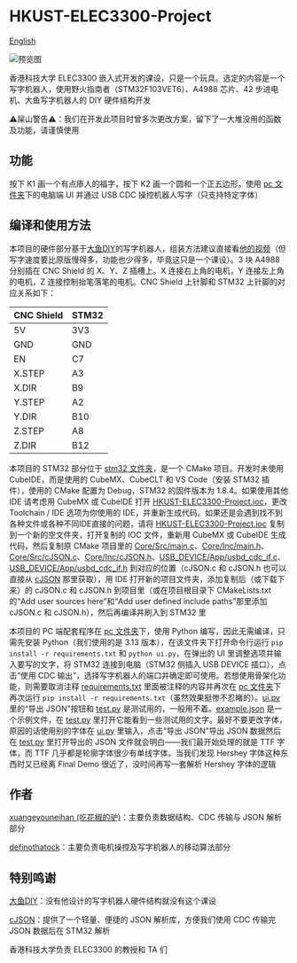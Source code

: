 # HKUST-ELEC3300-Project

[English](README_en.md)

![预览图](preview.jpg)

香港科技大学 ELEC3300 嵌入式开发的课设，只是一个玩具。选定的内容是一个写字机器人，使用野火指南者（STM32F103VET6）、A4988 芯片、42 步进电机、大鱼写字机器人的 DIY 硬件结构开发

⚠屎山警告⚠：我们在开发此项目时曾多次更改方案，留下了一大堆没用的函数及功能，请谨慎使用

## 功能

按下 K1 画一个有点瘆人的福字，按下 K2 画一个圆和一个正五边形，使用 [pc 文件夹](pc)下的电脑端 UI 并通过 USB CDC 操控机器人写字（只支持特定字体）

## 编译和使用方法

本项目的硬件部分基于[大鱼DIY](https://space.bilibili.com/488684813)的写字机器人，组装方法建议直接看[他的视频](https://www.bilibili.com/video/BV1cK411X7aa)（但写字速度要比原版慢得多，功能也少得多，毕竟这只是一个课设）。3 块 A4988 分别插在 CNC Shield 的 X、Y、Z 插槽上。X 连接右上角的电机，Y 连接左上角的电机，Z 连接控制抬笔落笔的电机。CNC Shield 上针脚和 STM32 上针脚的对应关系如下：

| CNC Shield | STM32 |
| ---------- | ----- |
| 5V         | 3V3   |
| GND        | GND   |
| EN         | C7    |
| X.STEP     | A3    |
| X.DIR      | B9    |
| Y.STEP     | A2    |
| Y.DIR      | B10   |
| Z.STEP     | A8    |
| Z.DIR      | B12   |

本项目的 STM32 部分位于 [stm32 文件夹](stm32)，是一个 CMake 项目。开发时未使用 CubeIDE，而是使用的 CubeMX、CubeCLT 和 VS Code（安装 STM32 插件），使用的 CMake 配置为 Debug，STM32 的固件版本为 1.8.4。如果使用其他 IDE 请考虑用 CubeMX 或 CubeIDE 打开 [HKUST-ELEC3300-Project.ioc](stm32/HKUST-ELEC3300-Project.ioc)，更改 Toolchain / IDE 选项为你使用的 IDE，并重新生成代码。如果还是会遇到找不到各种文件或各种不同IDE直接的问题，请将 [HKUST-ELEC3300-Project.ioc](stm32/HKUST-ELEC3300-Project.ioc) 复制到一个新的空文件夹，打开复制的 IOC 文件，重新用 CubeMX 或 CubeIDE 生成代码，然后复制原 CMake 项目里的 [Core/Src/main.c](stm32/Core/Src/main.c)、[Core/Inc/main.h](stm32/Core/Inc/main.h)、[Core/Src/cJSON.c](stm32/Core/Src/cJSON.c)、[Core/Inc/cJSON.h](stm32/Core/Inc/cJSON.h)、[USB_DEVICE/App/usbd_cdc_if.c](stm32/USB_DEVICE/App/usbd_cdc_if.c)、[USB_DEVICE/App/usbd_cdc_if.h](stm32/USB_DEVICE/App/usbd_cdc_if.h) 到对应的位置（cJSON.c 和 cJSON.h 也可以直接从 [cJSON](https://github.com/DaveGamble/cJSON) 那里获取），用 IDE 打开新的项目文件夹，添加复制后（或下载下来）的 cJSON.c 和 cJSON.h 到项目里（或在项目根目录下 CMakeLists.txt 的“Add user sources here”和“Add user defined include paths”那里添加 cJSON.c 和 cJSON.h），然后再编译并刷入到 STM32 里

本项目的 PC 端配套程序在 [pc 文件夹](pc)下，使用 Python 编写，因此无需编译，只需先安装 Python（我们使用的是 3.13 版本），在该文件夹下打开命令行运行 `pip install -r requirements.txt` 和 `python ui.py`，在弹出的 UI 里调整选项并输入要写的文字，将 STM32 连接到电脑（STM32 侧插入 USB DEVICE 插口），点击“使用 CDC 输出”，选择写字机器人的端口并确定即可使用。若想使用骨架化功能，则需要取消注释 [requirements.txt](pc/requirements.txt) 里面被注释的内容并再次在 [pc 文件夹](pc)下再次运行 `pip install -r requirements.txt`（虽然效果挺惨不忍睹的）。[ui.py](pc/ui.py) 里的“导出 JSON”按钮和 [test.py](pc/test.py) 是测试用的，一般用不着。[example.json](pc/example.json) 是一个示例文件，在 [test.py](pc/test.py) 里打开它能看到一些测试用的文字。最好不要更改字体，原因的话使用别的字体在 [ui.py](pc/ui.py) 里输入，点击“导出 JSON”导出 JSON 数据然后在 [test.py](pc/test.py) 里打开导出的 JSON 文件就会明白——我们最开始处理的就是 TTF 字体，而 TTF 几乎都是轮廓字体很少有单线字体。当我们发现 Hershey 字体这种东西时又已经离 Final Demo 很近了，没时间再写一套解析 Hershey 字体的逻辑

## 作者

[xuangeyouneihan (吃花椒的驴)](https://github.com/xuangeyouneihan)：主要负责数据结构、CDC 传输与 JSON 解析部分

[definothatock](https://github.com/definothatock)：主要负责电机操控及写字机器人的移动算法部分

## 特别鸣谢

[大鱼DIY](https://space.bilibili.com/488684813)：没有他设计的写字机器人硬件结构就没有这个课设

[cJSON](https://github.com/DaveGamble/cJSON)：提供了一个轻量、便捷的 JSON 解析库，方便我们使用 CDC 传输完 JSON 数据后在 STM32 解析

香港科技大学负责 ELEC3300 的教授和 TA 们